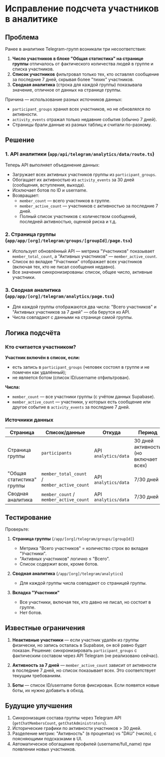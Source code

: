 # Исправление подсчета участников в аналитике

## Проблема

Ранее в аналитике Telegram-групп возникали три несоответствия:

1. **Число участников в блоке "Общая статистика" на странице группы** отличалось от фактического количества людей в группе и списка участников.
2. **Список участников** фильтровал только тех, кто оставлял сообщение за последние 7 дней, скрывая более "тихих" участников.
3. **Сводная аналитика** (строка для каждой группы) показывала значение, отличное от данных на странице группы.

Причина — использование разных источников данных:
- `participant_groups` хранил всех участников, но не обновлялся по активности.
- `activity_events` отражал только недавние события (обычно 7 дней).
- Страницы брали данные из разных таблиц и считали по-разному.

## Решение

### 1. API аналитики (`app/api/telegram/analytics/data/route.ts`)

Теперь API выполняет объединение данных:
- Загружает всех активных участников группы из `participant_groups`.
- Обогащает их активностью из `activity_events` за 30 дней (сообщения, вступления, выхода).
- Исключает ботов по ID и username.
- Возвращает:
  - `member_count` — всего участников в группе.
  - `member_active_count` — участников с активностью за последние 7 дней.
  - Полный список участников с количеством сообщений, последней активностью, оценкой риска и т.д.

### 2. Страница группы (`app/app/[org]/telegram/groups/[groupId]/page.tsx`)

- Использует обновлённый API — метрика "Участников" показывает `member_total_count`, а "Активных участников" — `member_active_count`.
- Список во вкладке "Участники" отображает всех участников (включая тех, кто не писал сообщения недавно).
- Все значения синхронизированы: список, общее число, активные участники.

### 3. Сводная аналитика (`app/app/[org]/telegram/analytics/page.tsx`)

- Для каждой группы отображаются два числа: "Всего участников" и "Активных участников за 7 дней" — оба берутся из API.
- Числа совпадают с данными на странице самой группы.

## Логика подсчёта

### Кто считается участником?

**Участник включён в список, если:**
- есть запись в `participant_groups` (человек состоял в группе и не помечен как удалённый);
- не является ботом (список ID/username отфильтрован).

**Числа:**
- `member_count` — все участники группы (с учётом данных Supabase).
- `member_active_count` — участники, у которых есть сообщение или другое событие в `activity_events` за последние 7 дней.

### Источники данных

| Страница                 | Список/данные      | Откуда                          | Период | Описание |
|--------------------------|--------------------|----------------------------------|--------|----------|
| Страница группы          | `participants`     | API `analytics/data`             | 30 дней активности (но включает всех) | Полный список без ботов |
| "Общая статистика" группы | `member_total_count` / `member_active_count` | API `analytics/data` | 7/30 дней | Синхронизировано с вкладкой |
| Сводная аналитика        | `member_count` / `member_active_count` | API `analytics/data` | 7/30 дней | Совпадает со страницей группы |

## Тестирование

Проверьте:
1. **Страница группы** (`/app/[org]/telegram/groups/[groupId]`)
   - Метрика "Всего участников" = количество строк во вкладке "Участники".
   - "Активных участников" логично ≤ "Всего".
   - Список содержит всех, кроме ботов.

2. **Сводная аналитика** (`/app/[org]/telegram/analytics`)
   - Для каждой группы числа совпадают со страницей группы.

3. **Вкладка "Участники"**
   - Все участники, включая тех, кто давно не писал, но состоит в группе.
   - Нет ботов.

## Известные ограничения

1. **Неактивные участники** — если участник удалён из группы физически, но запись осталась в Supabase, он всё равно будет показан. Решение: синхронизировать `participant_groups` с фактическим составом через API Telegram (не реализовано сейчас).

2. **Активность за 7 дней** — `member_active_count` зависит от активности в последние 7 дней, но список показывает всех. Это соответствует текущим требованиям.

3. **Боты** — список ID/username ботов фиксирован. Если появятся новые боты, их нужно добавить в обход.

## Будущие улучшения

1. Синхронизация состава группы через Telegram API (`getChatMembersCount`, `getChatAdministrators`).
2. Исторические графики по активности участников > 30 дней.
3. Разделение метрик: "Активность" (в процентах) vs "DAU" (число), с поясняющими подсказками в UI.
4. Автоматическое обогащение профилей (username/full_name) при появлении новых участников.

